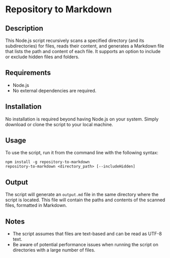 # Repository to Markdown

## Description

This Node.js script recursively scans a specified directory (and its subdirectories) for files, reads their content, and generates a Markdown file that lists the path and content of each file. It supports an option to include or exclude hidden files and folders.

## Requirements

- Node.js
- No external dependencies are required.

## Installation

No installation is required beyond having Node.js on your system. Simply download or clone the script to your local machine.

## Usage

To use the script, run it from the command line with the following syntax:

```
npm install -g repository-to-markdown
repository-to-markdown <directory_path> [--includeHidden]
```

## Output

The script will generate an `output.md` file in the same directory where the script is located. This file will contain the paths and contents of the scanned files, formatted in Markdown.

## Notes

- The script assumes that files are text-based and can be read as UTF-8 text.
- Be aware of potential performance issues when running the script on directories with a large number of files.
